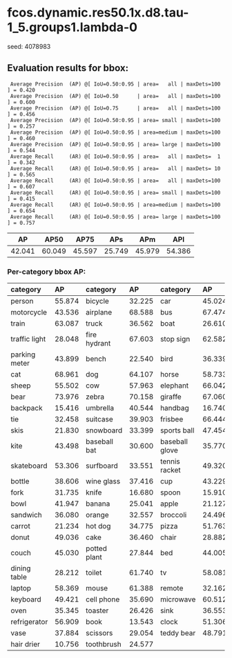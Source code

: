 # fcos.dynamic.res50.1x.d8.tau-1_5.groups1.lambda-0  

seed: 4078983

## Evaluation results for bbox:  

```  
 Average Precision  (AP) @[ IoU=0.50:0.95 | area=   all | maxDets=100 ] = 0.420
 Average Precision  (AP) @[ IoU=0.50      | area=   all | maxDets=100 ] = 0.600
 Average Precision  (AP) @[ IoU=0.75      | area=   all | maxDets=100 ] = 0.456
 Average Precision  (AP) @[ IoU=0.50:0.95 | area= small | maxDets=100 ] = 0.257
 Average Precision  (AP) @[ IoU=0.50:0.95 | area=medium | maxDets=100 ] = 0.460
 Average Precision  (AP) @[ IoU=0.50:0.95 | area= large | maxDets=100 ] = 0.544
 Average Recall     (AR) @[ IoU=0.50:0.95 | area=   all | maxDets=  1 ] = 0.342
 Average Recall     (AR) @[ IoU=0.50:0.95 | area=   all | maxDets= 10 ] = 0.565
 Average Recall     (AR) @[ IoU=0.50:0.95 | area=   all | maxDets=100 ] = 0.607
 Average Recall     (AR) @[ IoU=0.50:0.95 | area= small | maxDets=100 ] = 0.415
 Average Recall     (AR) @[ IoU=0.50:0.95 | area=medium | maxDets=100 ] = 0.654
 Average Recall     (AR) @[ IoU=0.50:0.95 | area= large | maxDets=100 ] = 0.757
```  
|   AP   |  AP50  |  AP75  |  APs   |  APm   |  APl   |  
|:------:|:------:|:------:|:------:|:------:|:------:|  
| 42.041 | 60.049 | 45.597 | 25.749 | 45.979 | 54.386 |

### Per-category bbox AP:  

| category      | AP     | category     | AP     | category       | AP     |  
|:--------------|:-------|:-------------|:-------|:---------------|:-------|  
| person        | 55.874 | bicycle      | 32.225 | car            | 45.024 |  
| motorcycle    | 43.536 | airplane     | 68.588 | bus            | 67.474 |  
| train         | 63.087 | truck        | 36.562 | boat           | 26.610 |  
| traffic light | 28.048 | fire hydrant | 67.603 | stop sign      | 62.582 |  
| parking meter | 43.899 | bench        | 22.540 | bird           | 36.339 |  
| cat           | 68.961 | dog          | 64.107 | horse          | 58.733 |  
| sheep         | 55.502 | cow          | 57.963 | elephant       | 66.042 |  
| bear          | 73.976 | zebra        | 70.158 | giraffe        | 67.060 |  
| backpack      | 15.416 | umbrella     | 40.544 | handbag        | 16.740 |  
| tie           | 32.458 | suitcase     | 39.903 | frisbee        | 66.444 |  
| skis          | 21.830 | snowboard    | 33.399 | sports ball    | 47.454 |  
| kite          | 43.498 | baseball bat | 30.600 | baseball glove | 35.770 |  
| skateboard    | 53.306 | surfboard    | 33.551 | tennis racket  | 49.320 |  
| bottle        | 38.606 | wine glass   | 37.416 | cup            | 43.229 |  
| fork          | 31.735 | knife        | 16.680 | spoon          | 15.910 |  
| bowl          | 41.947 | banana       | 25.041 | apple          | 21.127 |  
| sandwich      | 36.080 | orange       | 32.557 | broccoli       | 24.496 |  
| carrot        | 21.234 | hot dog      | 34.775 | pizza          | 51.763 |  
| donut         | 49.036 | cake         | 36.460 | chair          | 28.882 |  
| couch         | 45.030 | potted plant | 27.844 | bed            | 44.005 |  
| dining table  | 28.212 | toilet       | 61.740 | tv             | 58.081 |  
| laptop        | 58.369 | mouse        | 61.388 | remote         | 32.162 |  
| keyboard      | 49.421 | cell phone   | 35.690 | microwave      | 60.512 |  
| oven          | 35.345 | toaster      | 26.426 | sink           | 36.553 |  
| refrigerator  | 56.909 | book         | 13.543 | clock          | 51.306 |  
| vase          | 37.884 | scissors     | 29.054 | teddy bear     | 48.791 |  
| hair drier    | 10.756 | toothbrush   | 24.577 |                |        |
